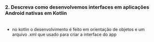### 2. Descreva como desenvolvemos interfaces em aplicações Android nativas em Kotlin <br><br>

- no kotlin o desenvolvimento é feito em orientação de objetos e um arquivo .xml que usado para criar a interface do app<br><br>